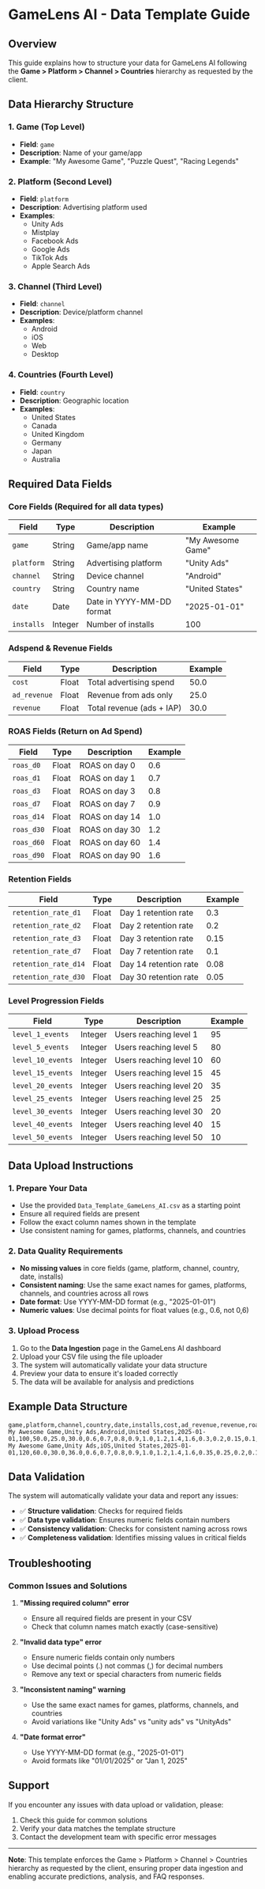 # GameLens AI - Data Template Guide

## Overview
This guide explains how to structure your data for GameLens AI following the **Game > Platform > Channel > Countries** hierarchy as requested by the client.

## Data Hierarchy Structure

### 1. Game (Top Level)
- **Field**: `game`
- **Description**: Name of your game/app
- **Example**: "My Awesome Game", "Puzzle Quest", "Racing Legends"

### 2. Platform (Second Level)
- **Field**: `platform`
- **Description**: Advertising platform used
- **Examples**: 
  - Unity Ads
  - Mistplay
  - Facebook Ads
  - Google Ads
  - TikTok Ads
  - Apple Search Ads

### 3. Channel (Third Level)
- **Field**: `channel`
- **Description**: Device/platform channel
- **Examples**:
  - Android
  - iOS
  - Web
  - Desktop

### 4. Countries (Fourth Level)
- **Field**: `country`
- **Description**: Geographic location
- **Examples**:
  - United States
  - Canada
  - United Kingdom
  - Germany
  - Japan
  - Australia

## Required Data Fields

### Core Fields (Required for all data types)
| Field | Type | Description | Example |
|-------|------|-------------|---------|
| `game` | String | Game/app name | "My Awesome Game" |
| `platform` | String | Advertising platform | "Unity Ads" |
| `channel` | String | Device channel | "Android" |
| `country` | String | Country name | "United States" |
| `date` | Date | Date in YYYY-MM-DD format | "2025-01-01" |
| `installs` | Integer | Number of installs | 100 |

### Adspend & Revenue Fields
| Field | Type | Description | Example |
|-------|------|-------------|---------|
| `cost` | Float | Total advertising spend | 50.0 |
| `ad_revenue` | Float | Revenue from ads only | 25.0 |
| `revenue` | Float | Total revenue (ads + IAP) | 30.0 |

### ROAS Fields (Return on Ad Spend)
| Field | Type | Description | Example |
|-------|------|-------------|---------|
| `roas_d0` | Float | ROAS on day 0 | 0.6 |
| `roas_d1` | Float | ROAS on day 1 | 0.7 |
| `roas_d3` | Float | ROAS on day 3 | 0.8 |
| `roas_d7` | Float | ROAS on day 7 | 0.9 |
| `roas_d14` | Float | ROAS on day 14 | 1.0 |
| `roas_d30` | Float | ROAS on day 30 | 1.2 |
| `roas_d60` | Float | ROAS on day 60 | 1.4 |
| `roas_d90` | Float | ROAS on day 90 | 1.6 |

### Retention Fields
| Field | Type | Description | Example |
|-------|------|-------------|---------|
| `retention_rate_d1` | Float | Day 1 retention rate | 0.3 |
| `retention_rate_d2` | Float | Day 2 retention rate | 0.2 |
| `retention_rate_d3` | Float | Day 3 retention rate | 0.15 |
| `retention_rate_d7` | Float | Day 7 retention rate | 0.1 |
| `retention_rate_d14` | Float | Day 14 retention rate | 0.08 |
| `retention_rate_d30` | Float | Day 30 retention rate | 0.05 |

### Level Progression Fields
| Field | Type | Description | Example |
|-------|------|-------------|---------|
| `level_1_events` | Integer | Users reaching level 1 | 95 |
| `level_5_events` | Integer | Users reaching level 5 | 80 |
| `level_10_events` | Integer | Users reaching level 10 | 60 |
| `level_15_events` | Integer | Users reaching level 15 | 45 |
| `level_20_events` | Integer | Users reaching level 20 | 35 |
| `level_25_events` | Integer | Users reaching level 25 | 25 |
| `level_30_events` | Integer | Users reaching level 30 | 20 |
| `level_40_events` | Integer | Users reaching level 40 | 15 |
| `level_50_events` | Integer | Users reaching level 50 | 10 |

## Data Upload Instructions

### 1. Prepare Your Data
- Use the provided `Data_Template_GameLens_AI.csv` as a starting point
- Ensure all required fields are present
- Follow the exact column names shown in the template
- Use consistent naming for games, platforms, channels, and countries

### 2. Data Quality Requirements
- **No missing values** in core fields (game, platform, channel, country, date, installs)
- **Consistent naming**: Use the same exact names for games, platforms, channels, and countries across all rows
- **Date format**: Use YYYY-MM-DD format (e.g., "2025-01-01")
- **Numeric values**: Use decimal points for float values (e.g., 0.6, not 0,6)

### 3. Upload Process
1. Go to the **Data Ingestion** page in the GameLens AI dashboard
2. Upload your CSV file using the file uploader
3. The system will automatically validate your data structure
4. Preview your data to ensure it's loaded correctly
5. The data will be available for analysis and predictions

## Example Data Structure

```csv
game,platform,channel,country,date,installs,cost,ad_revenue,revenue,roas_d0,roas_d1,roas_d3,roas_d7,roas_d14,roas_d30,roas_d60,roas_d90,retention_rate_d1,retention_rate_d2,retention_rate_d3,retention_rate_d7,retention_rate_d14,retention_rate_d30,level_1_events,level_5_events,level_10_events,level_15_events,level_20_events,level_25_events,level_30_events,level_40_events,level_50_events
My Awesome Game,Unity Ads,Android,United States,2025-01-01,100,50.0,25.0,30.0,0.6,0.7,0.8,0.9,1.0,1.2,1.4,1.6,0.3,0.2,0.15,0.1,0.08,0.05,95,80,60,45,35,25,20,15,10
My Awesome Game,Unity Ads,iOS,United States,2025-01-01,120,60.0,30.0,36.0,0.6,0.7,0.8,0.9,1.0,1.2,1.4,1.6,0.35,0.25,0.2,0.15,0.12,0.08,110,95,75,60,50,40,35,25,18
```

## Data Validation

The system will automatically validate your data and report any issues:

- ✅ **Structure validation**: Checks for required fields
- ✅ **Data type validation**: Ensures numeric fields contain numbers
- ✅ **Consistency validation**: Checks for consistent naming across rows
- ✅ **Completeness validation**: Identifies missing values in critical fields

## Troubleshooting

### Common Issues and Solutions

1. **"Missing required column" error**
   - Ensure all required fields are present in your CSV
   - Check that column names match exactly (case-sensitive)

2. **"Invalid data type" error**
   - Ensure numeric fields contain only numbers
   - Use decimal points (.) not commas (,) for decimal numbers
   - Remove any text or special characters from numeric fields

3. **"Inconsistent naming" warning**
   - Use the same exact names for games, platforms, channels, and countries
   - Avoid variations like "Unity Ads" vs "unity ads" vs "UnityAds"

4. **"Date format error"**
   - Use YYYY-MM-DD format (e.g., "2025-01-01")
   - Avoid formats like "01/01/2025" or "Jan 1, 2025"

## Support

If you encounter any issues with data upload or validation, please:
1. Check this guide for common solutions
2. Verify your data matches the template structure
3. Contact the development team with specific error messages

---

**Note**: This template enforces the Game > Platform > Channel > Countries hierarchy as requested by the client, ensuring proper data ingestion and enabling accurate predictions, analysis, and FAQ responses.
